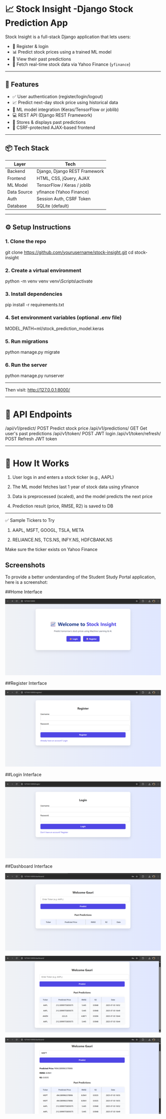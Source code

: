 # 📈 Stock Insight -Django Stock Prediction App

Stock Insight is a full-stack Django application that lets users:
- 🔐 Register & login
- 📊 Predict stock prices using a trained ML model
- 💾 View their past predictions
- 📡 Fetch real-time stock data via Yahoo Finance (`yfinance`)

---

## 🚀 Features

- ✅ User authentication (register/login/logout)
- 📈 Predict next-day stock price using historical data
- 💬 ML model integration (Keras/TensorFlow or joblib)
- 💻 REST API (Django REST Framework)
- 🧾 Stores & displays past predictions
- 🎯 CSRF-protected AJAX-based frontend

---

## 📦 Tech Stack

| Layer       | Tech                      |
|-------------|---------------------------|
| Backend     | Django, Django REST Framework |
| Frontend    | HTML, CSS, jQuery, AJAX   |
| ML Model    | TensorFlow / Keras / joblib |
| Data Source | yfinance (Yahoo Finance)  |
| Auth        | Session Auth, CSRF Token  |
| Database    | SQLite (default)          |

---

## ⚙️ Setup Instructions

### 1. Clone the repo

git clone https://github.com/yourusername/stock-insight.git
cd stock-insight

### 2. Create a virtual environment

python -m venv venv
venv\Scripts\activate

### 3. Install dependencies

pip install -r requirements.txt

### 4. Set environment variables (optional .env file)

MODEL_PATH=ml/stock_prediction_model.keras

### 5.  Run migrations

python manage.py migrate

### 6. Run the server

python manage.py runserver

---

Then visit: http://127.0.0.1:8000/

---

# 📡 API Endpoints

/api/v1/predict/	POST	Predict stock price
/api/v1/predictions/	GET	Get user's past predictions
/api/v1/token/	POST	JWT login
/api/v1/token/refresh/	POST	Refresh JWT token

---

# 🧠 How It Works

1. User logs in and enters a stock ticker (e.g., AAPL)

2. The ML model fetches last 1 year of stock data using yfinance

3. Data is preprocessed (scaled), and the model predicts the next price

4. Prediction result (price, RMSE, R2) is saved to DB

---

✅ Sample Tickers to Try

1. AAPL, MSFT, GOOGL, TSLA, META

2. RELIANCE.NS, TCS.NS, INFY.NS, HDFCBANK.NS

Make sure the ticker exists on Yahoo Finance

## Screenshots

To provide a better understanding of the Student Study Portal application, here is a screenshot:

##Home Interface

![Home Interface](screenshots/home.png)

##Register Interface

![Register Interface](screenshots/register.png)

##Login Interface

![Login Interface](screenshots/login.png)

##Dashboard Interface

![Dashboard Interface](screenshots/dashboard1.png)

![Dashboard Interface](screenshots/dashboard2.png)

![Dashboard Interface](screenshots/dashboard3.png)
